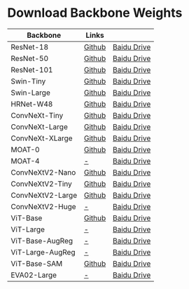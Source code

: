 # Download Backbone Weights


| Backbone | Links ||
|  ----  | ----  | ---- |
| ResNet-18|[Github](https://github.com/edwardyehuang/iSeg/releases/download/0.0.5/resnet18.h5)|[Baidu Drive](https://pan.baidu.com/s/1WZtxrTZuKqlM913QfiWQhg?pwd=vsrj)
| ResNet-50|[Github](https://github.com/edwardyehuang/iSeg/releases/download/0.0.2/resnet50.h5)|[Baidu Drive](https://pan.baidu.com/s/1ZAzDY0XJwpOunmvpxU0nDA?pwd=959x)
| ResNet-101|[Github](https://github.com/edwardyehuang/iSeg/releases/download/0.0.2/resnet101.h5)|[Baidu Drive](https://pan.baidu.com/s/11NhChVvxnKEtmhcp9rCYaw?pwd=4ibz)
| Swin-Tiny|[Github](https://github.com/edwardyehuang/iSeg/releases/download/0.0.5/swin_tiny_224_1k.h5)|[Baidu Drive](https://pan.baidu.com/s/1_kF1TLPtI6e5g-lNxp5yWQ?pwd=tdet)
| Swin-Large|[Github](https://github.com/edwardyehuang/iSeg/releases/download/0.0.5/swin_large_384.h5)|[Baidu Drive](https://pan.baidu.com/s/1nRcbi19ieJmEZuse9_KMvA?pwd=43yt)
| HRNet-W48|[Github](https://github.com/edwardyehuang/iSeg/releases/download/0.0.5/hrnetw48c.h5)|[Baidu Drive](https://pan.baidu.com/s/19lsB6k8XLX6OxaM_MeVPdQ?pwd=4s82)
| ConvNeXt-Tiny|[Github](https://github.com/edwardyehuang/iSeg/releases/download/0.0.5/convnext_tiny.h5)|[Baidu Drive](https://pan.baidu.com/s/1DwEMc4I5iRDKrwZnL-zuFQ?pwd=fagu)
| ConvNeXt-Large|[Github](https://github.com/edwardyehuang/iSeg/releases/download/0.0.5/convnext_large.h5)|[Baidu Drive](https://pan.baidu.com/s/1k2MhezeIgSkhKbdDKq_rwA?pwd=ubuw)
| ConvNeXt-XLarge|[Github](https://github.com/edwardyehuang/iSeg/releases/download/0.0.5/convnext_xlarge.h5)|[Baidu Drive](https://pan.baidu.com/s/13YSjwUFT_cKcVcVQBYYXMw?pwd=n6qg)
| MOAT-0|[Github](https://github.com/edwardyehuang/iSeg/releases/download/0.0.5/moat0_no_pos.h5)|[Baidu Drive](https://pan.baidu.com/s/15RugeCjW8jmk3EXI9FcT4Q?pwd=x4fj)
| MOAT-4|[-]()|[Baidu Drive](https://pan.baidu.com/s/1UvsJbxIO1CZJUwvKUUwsQg?pwd=vjmx)
| ConvNeXtV2-Nano|[Github](https://github.com/edwardyehuang/iSeg/releases/download/0.0.5/convnext_v2_nano.h5)|[Baidu Drive](https://pan.baidu.com/s/1Kk2m_dd0RYhnMxbE4e2zvg?pwd=vy42)
| ConvNeXtV2-Tiny|[Github](https://github.com/edwardyehuang/iSeg/releases/download/0.0.4/convnext_v2_tiny.h5)|[Baidu Drive](https://pan.baidu.com/s/1ZMmL391HPgFd8ONI5imvcw?pwd=ckqj)
| ConvNeXtV2-Large|[Github](https://github.com/edwardyehuang/iSeg/releases/download/0.0.5/convnext_v2_large.h5)|[Baidu Drive](https://pan.baidu.com/s/1lUK9Z6ZCoElI68JIOd1lTg?pwd=rt7n)
| ConvNeXtV2-Huge|[-]()|[Baidu Drive](https://pan.baidu.com/s/1QgKUzUj0g4XGum1cO3v71w?pwd=6p4g)
| ViT-Base|[Github](https://github.com/edwardyehuang/iSeg/releases/download/0.0.7/vit_base_384_21k.h5)|[Baidu Drive](https://pan.baidu.com/s/1C3m4g3n88SjzGzd2mt_dwA?pwd=p83i)
| ViT-Large|[-]()|[Baidu Drive](https://pan.baidu.com/s/1-py5JEVaUdAbsYSyEIGeLA?pwd=txag)
| ViT-Base-AugReg|[-]()|[Baidu Drive](https://pan.baidu.com/s/10V3jOD6lrQuWxb2N20JJJw?pwd=m8y7)
| ViT-Large-AugReg|[-]()|[Baidu Drive](https://pan.baidu.com/s/1mvAsZYDhvqTVmre_8KDNkg?pwd=su45)
| ViT-Base-SAM|[Github](https://github.com/edwardyehuang/iSeg/releases/download/0.0.7/vit_base_SAM.h5)|[Baidu Drive](https://pan.baidu.com/s/1I84-mc6hnQF4Jux7z9PD8A?pwd=v6dn)
| EVA02-Large|[-]()|[Baidu Drive](https://pan.baidu.com/s/1EhKskGtGyGkXqllf43Ih2g?pwd=b5nw)